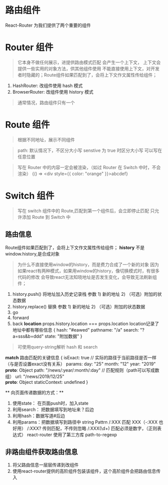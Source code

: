 # 路由组件

React-Router 为我们提供了两个重要的组件

# Router 组件

> 它本身不做任何展示，进提供路由模式匹配
> 会产生一个上下文， 上下文会提供一些实用的对象方法，供其他组件使用
不能直接使用上下文，对开发者时隐藏的；Route组件如果匹配到了，会将上下文作文属性传给组件；

1. HashRouter: 改组件使用 hash 模式
2. BrowserRouter: 改组件使用 history 模式

> 通常情况，路由组件只有一个

# Route 组件

> 根据不同地址，展示不同组件

<route path="匹配的路径" component="要显示的组件"/>

> path: 默认情况下，不区分大小写 senstive 为 true 时区分大小写
> 可以写在任意位置

> 写在 Router 中的内容一定会被渲染，（如过 Router 在 Switch 中时，不会渲染）
> <Route path="/content">
    {() => <div style={{ color: "orange" }}>abcdef</div>}
  </Route>

# Switch 组件

> 写在 switch 组件中的 Route,匹配到第一个组件后，会立即停止匹配
> 只允许添加 Route 到 Switch 中

## 路由信息

Route组件如果匹配到了，会将上下文作文属性传给组件；
**history**
  不是window.history,是合成对象
  > 为什么不直接使用window的history，而是费力合成了一个新的对象
  > 因为如果react有两种模式，如果用window的history，像切换模式时，有很多代码的修改
  > 会导致react无法知晓地址是否发生变化，会导致无法刷新组件；
  1. history.push() 将地址加入历史记录栈
  参数  1) 新的地址  2) （可选）附加的状态数据
  2. history.replace() 替换
  参数  1) 新的地址  2) （可选）附加的状态数据
  3. go
  4. forward
  5. back
**location**
  props.history.location === props.location
  location记录了地址中都有哪些信息
  {
    hash: "#eawed"
    pathname: "/a"
    search: "?a=sss&b=ddd"
    state: "附加数据"
  }
  > 可使用query-string解析 hash 和 search

**match**
路由匹配的关键信息
{
  isExact: true     // 实际的路径于当前路径是否一样（与是否设置exact没有关系）
  params:
    day: "25"
    month: "12"
    year: "2019"
    __proto__: Object
    path: "/news/:year/:month/:day"     // 匹配规则（path可以写成数组）
    url: "/news/2019/12/25"             
  __proto__: Object
  staticContext: undefined
}


** 向页面传递数据的方式：**
1. 使用state： 在页面push时，加入state
2. 利用search： 把数据填写到地址来？后边
3. 利用hash：数据写道#后边
4. 利用params：把数据填写到路径中
  <Route path="/news/:year/:month/:day" exact component={News}></Route>
  string Pattrn   /:XXX   匹配 XXX（-:XXX 也好用）
                  /:XXX?  传则匹配，不传则忽略
                  /:XXX(\d+) 匹配必须是数字，（正则表达式）
react-router 使用了第三方库 path-to-regexp


## 非路由组件获取路由信息

1. 将父路由信息一层层传递到改组件
2. 使用react-router提供的高阶组件包装该组件，这个高阶组件会把路由信息传入